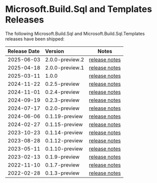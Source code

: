 # Microsoft.Build.Sql and Templates Releases

The following Microsoft.Build.Sql and Microsoft.Build.Sql.Templates releases have been shipped:

| Release Date | Version | Notes |
| :-- | :-- | :--: |
| 2025-06-03 | 2.0.0-preview.2 | [release notes](2.0.0-preview.2.md) |
| 2025-04-18 | 2.0.0-preview.1 | [release notes](2.0.0-preview.1.md) |
| 2025-03-11 | 1.0.0 | [release notes](1.0.0.md) |
| 2024-11-22 | 0.2.5-preview | [release notes](0.2.5-preview.md) |
| 2024-11-01 | 0.2.4-preview | [release notes](0.2.4-preview.md) |
| 2024-09-19 | 0.2.3-preview | [release notes](0.2.3-preview.md) |
| 2024-07-17 | 0.2.0-preview | [release notes](0.2.0-preview.md) |
| 2024-06-06 | 0.1.19-preview | [release notes](0.1.19-preview.md) |
| 2024-02-27 | 0.1.15-preview | [release notes](0.1.15-preview.md) |
| 2023-10-23 | 0.1.14-preview | [release notes](0.1.14-preview.md) |
| 2023-08-28 | 0.1.12-preview | [release notes](0.1.12-preview.md) |
| 2023-05-11 | 0.1.10-preview | [release notes](0.1.10-preview.md) |
| 2023-02-13 | 0.1.9-preview | [release notes](0.1.9-preview.md) |
| 2022-11-10 | 0.1.7-preview | [release notes](0.1.7-preview.md) |
| 2022-02-28 | 0.1.3-preview | [release notes](0.1.3-preview.md) |
